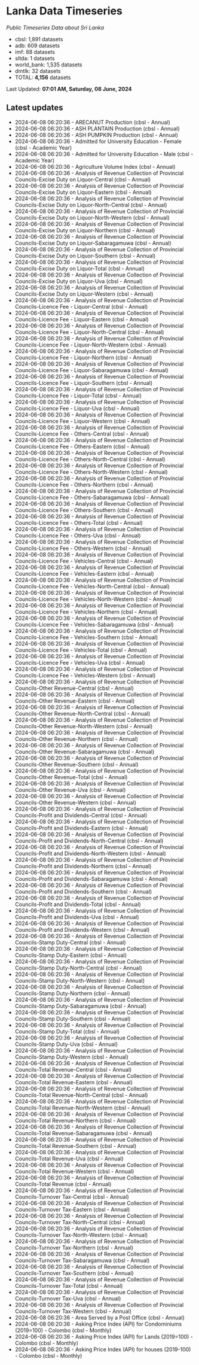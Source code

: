# Lanka Data Timeseries
*Public Timeseries Data about Sri Lanka*

* cbsl: 1,891 datasets
* adb: 609 datasets
* imf: 88 datasets
* sltda: 1 datasets
* world_bank: 1,535 datasets
* dmtlk: 32 datasets
* TOTAL: **4,156** datasets

Last Updated: **07:01 AM, Saturday, 08 June, 2024**

## Latest updates

* 2024-06-08 06:20:36 - ARECANUT Production (cbsl - Annual)
* 2024-06-08 06:20:36 - ASH PLANTAIN Production (cbsl - Annual)
* 2024-06-08 06:20:36 - ASH PUMPKIN Production (cbsl - Annual)
* 2024-06-08 06:20:36 - Admitted for University Education - Female (cbsl - Academic Year)
* 2024-06-08 06:20:36 - Admitted for University Education - Male (cbsl - Academic Year)
* 2024-06-08 06:20:36 - Agriculture Volume Index (cbsl - Annual)
* 2024-06-08 06:20:36 - Analysis of Revenue Collection of Provincial Councils-Excise Duty on Liquor-Central (cbsl - Annual)
* 2024-06-08 06:20:36 - Analysis of Revenue Collection of Provincial Councils-Excise Duty on Liquor-Eastern (cbsl - Annual)
* 2024-06-08 06:20:36 - Analysis of Revenue Collection of Provincial Councils-Excise Duty on Liquor-North-Central (cbsl - Annual)
* 2024-06-08 06:20:36 - Analysis of Revenue Collection of Provincial Councils-Excise Duty on Liquor-North-Western (cbsl - Annual)
* 2024-06-08 06:20:36 - Analysis of Revenue Collection of Provincial Councils-Excise Duty on Liquor-Northern (cbsl - Annual)
* 2024-06-08 06:20:36 - Analysis of Revenue Collection of Provincial Councils-Excise Duty on Liquor-Sabaragamuwa (cbsl - Annual)
* 2024-06-08 06:20:36 - Analysis of Revenue Collection of Provincial Councils-Excise Duty on Liquor-Southern (cbsl - Annual)
* 2024-06-08 06:20:36 - Analysis of Revenue Collection of Provincial Councils-Excise Duty on Liquor-Total (cbsl - Annual)
* 2024-06-08 06:20:36 - Analysis of Revenue Collection of Provincial Councils-Excise Duty on Liquor-Uva (cbsl - Annual)
* 2024-06-08 06:20:36 - Analysis of Revenue Collection of Provincial Councils-Excise Duty on Liquor-Western (cbsl - Annual)
* 2024-06-08 06:20:36 - Analysis of Revenue Collection of Provincial Councils-Licence Fee - Liquor-Central (cbsl - Annual)
* 2024-06-08 06:20:36 - Analysis of Revenue Collection of Provincial Councils-Licence Fee - Liquor-Eastern (cbsl - Annual)
* 2024-06-08 06:20:36 - Analysis of Revenue Collection of Provincial Councils-Licence Fee - Liquor-North-Central (cbsl - Annual)
* 2024-06-08 06:20:36 - Analysis of Revenue Collection of Provincial Councils-Licence Fee - Liquor-North-Western (cbsl - Annual)
* 2024-06-08 06:20:36 - Analysis of Revenue Collection of Provincial Councils-Licence Fee - Liquor-Northern (cbsl - Annual)
* 2024-06-08 06:20:36 - Analysis of Revenue Collection of Provincial Councils-Licence Fee - Liquor-Sabaragamuwa (cbsl - Annual)
* 2024-06-08 06:20:36 - Analysis of Revenue Collection of Provincial Councils-Licence Fee - Liquor-Southern (cbsl - Annual)
* 2024-06-08 06:20:36 - Analysis of Revenue Collection of Provincial Councils-Licence Fee - Liquor-Total (cbsl - Annual)
* 2024-06-08 06:20:36 - Analysis of Revenue Collection of Provincial Councils-Licence Fee - Liquor-Uva (cbsl - Annual)
* 2024-06-08 06:20:36 - Analysis of Revenue Collection of Provincial Councils-Licence Fee - Liquor-Western (cbsl - Annual)
* 2024-06-08 06:20:36 - Analysis of Revenue Collection of Provincial Councils-Licence Fee - Others-Central (cbsl - Annual)
* 2024-06-08 06:20:36 - Analysis of Revenue Collection of Provincial Councils-Licence Fee - Others-Eastern (cbsl - Annual)
* 2024-06-08 06:20:36 - Analysis of Revenue Collection of Provincial Councils-Licence Fee - Others-North-Central (cbsl - Annual)
* 2024-06-08 06:20:36 - Analysis of Revenue Collection of Provincial Councils-Licence Fee - Others-North-Western (cbsl - Annual)
* 2024-06-08 06:20:36 - Analysis of Revenue Collection of Provincial Councils-Licence Fee - Others-Northern (cbsl - Annual)
* 2024-06-08 06:20:36 - Analysis of Revenue Collection of Provincial Councils-Licence Fee - Others-Sabaragamuwa (cbsl - Annual)
* 2024-06-08 06:20:36 - Analysis of Revenue Collection of Provincial Councils-Licence Fee - Others-Southern (cbsl - Annual)
* 2024-06-08 06:20:36 - Analysis of Revenue Collection of Provincial Councils-Licence Fee - Others-Total (cbsl - Annual)
* 2024-06-08 06:20:36 - Analysis of Revenue Collection of Provincial Councils-Licence Fee - Others-Uva (cbsl - Annual)
* 2024-06-08 06:20:36 - Analysis of Revenue Collection of Provincial Councils-Licence Fee - Others-Western (cbsl - Annual)
* 2024-06-08 06:20:36 - Analysis of Revenue Collection of Provincial Councils-Licence Fee - Vehicles-Central (cbsl - Annual)
* 2024-06-08 06:20:36 - Analysis of Revenue Collection of Provincial Councils-Licence Fee - Vehicles-Eastern (cbsl - Annual)
* 2024-06-08 06:20:36 - Analysis of Revenue Collection of Provincial Councils-Licence Fee - Vehicles-North-Central (cbsl - Annual)
* 2024-06-08 06:20:36 - Analysis of Revenue Collection of Provincial Councils-Licence Fee - Vehicles-North-Western (cbsl - Annual)
* 2024-06-08 06:20:36 - Analysis of Revenue Collection of Provincial Councils-Licence Fee - Vehicles-Northern (cbsl - Annual)
* 2024-06-08 06:20:36 - Analysis of Revenue Collection of Provincial Councils-Licence Fee - Vehicles-Sabaragamuwa (cbsl - Annual)
* 2024-06-08 06:20:36 - Analysis of Revenue Collection of Provincial Councils-Licence Fee - Vehicles-Southern (cbsl - Annual)
* 2024-06-08 06:20:36 - Analysis of Revenue Collection of Provincial Councils-Licence Fee - Vehicles-Total (cbsl - Annual)
* 2024-06-08 06:20:36 - Analysis of Revenue Collection of Provincial Councils-Licence Fee - Vehicles-Uva (cbsl - Annual)
* 2024-06-08 06:20:36 - Analysis of Revenue Collection of Provincial Councils-Licence Fee - Vehicles-Western (cbsl - Annual)
* 2024-06-08 06:20:36 - Analysis of Revenue Collection of Provincial Councils-Other Revenue-Central (cbsl - Annual)
* 2024-06-08 06:20:36 - Analysis of Revenue Collection of Provincial Councils-Other Revenue-Eastern (cbsl - Annual)
* 2024-06-08 06:20:36 - Analysis of Revenue Collection of Provincial Councils-Other Revenue-North-Central (cbsl - Annual)
* 2024-06-08 06:20:36 - Analysis of Revenue Collection of Provincial Councils-Other Revenue-North-Western (cbsl - Annual)
* 2024-06-08 06:20:36 - Analysis of Revenue Collection of Provincial Councils-Other Revenue-Northern (cbsl - Annual)
* 2024-06-08 06:20:36 - Analysis of Revenue Collection of Provincial Councils-Other Revenue-Sabaragamuwa (cbsl - Annual)
* 2024-06-08 06:20:36 - Analysis of Revenue Collection of Provincial Councils-Other Revenue-Southern (cbsl - Annual)
* 2024-06-08 06:20:36 - Analysis of Revenue Collection of Provincial Councils-Other Revenue-Total (cbsl - Annual)
* 2024-06-08 06:20:36 - Analysis of Revenue Collection of Provincial Councils-Other Revenue-Uva (cbsl - Annual)
* 2024-06-08 06:20:36 - Analysis of Revenue Collection of Provincial Councils-Other Revenue-Western (cbsl - Annual)
* 2024-06-08 06:20:36 - Analysis of Revenue Collection of Provincial Councils-Profit and Dividends-Central (cbsl - Annual)
* 2024-06-08 06:20:36 - Analysis of Revenue Collection of Provincial Councils-Profit and Dividends-Eastern (cbsl - Annual)
* 2024-06-08 06:20:36 - Analysis of Revenue Collection of Provincial Councils-Profit and Dividends-North-Central (cbsl - Annual)
* 2024-06-08 06:20:36 - Analysis of Revenue Collection of Provincial Councils-Profit and Dividends-North-Western (cbsl - Annual)
* 2024-06-08 06:20:36 - Analysis of Revenue Collection of Provincial Councils-Profit and Dividends-Northern (cbsl - Annual)
* 2024-06-08 06:20:36 - Analysis of Revenue Collection of Provincial Councils-Profit and Dividends-Sabaragamuwa (cbsl - Annual)
* 2024-06-08 06:20:36 - Analysis of Revenue Collection of Provincial Councils-Profit and Dividends-Southern (cbsl - Annual)
* 2024-06-08 06:20:36 - Analysis of Revenue Collection of Provincial Councils-Profit and Dividends-Total (cbsl - Annual)
* 2024-06-08 06:20:36 - Analysis of Revenue Collection of Provincial Councils-Profit and Dividends-Uva (cbsl - Annual)
* 2024-06-08 06:20:36 - Analysis of Revenue Collection of Provincial Councils-Profit and Dividends-Western (cbsl - Annual)
* 2024-06-08 06:20:36 - Analysis of Revenue Collection of Provincial Councils-Stamp Duty-Central (cbsl - Annual)
* 2024-06-08 06:20:36 - Analysis of Revenue Collection of Provincial Councils-Stamp Duty-Eastern (cbsl - Annual)
* 2024-06-08 06:20:36 - Analysis of Revenue Collection of Provincial Councils-Stamp Duty-North-Central (cbsl - Annual)
* 2024-06-08 06:20:36 - Analysis of Revenue Collection of Provincial Councils-Stamp Duty-North-Western (cbsl - Annual)
* 2024-06-08 06:20:36 - Analysis of Revenue Collection of Provincial Councils-Stamp Duty-Northern (cbsl - Annual)
* 2024-06-08 06:20:36 - Analysis of Revenue Collection of Provincial Councils-Stamp Duty-Sabaragamuwa (cbsl - Annual)
* 2024-06-08 06:20:36 - Analysis of Revenue Collection of Provincial Councils-Stamp Duty-Southern (cbsl - Annual)
* 2024-06-08 06:20:36 - Analysis of Revenue Collection of Provincial Councils-Stamp Duty-Total (cbsl - Annual)
* 2024-06-08 06:20:36 - Analysis of Revenue Collection of Provincial Councils-Stamp Duty-Uva (cbsl - Annual)
* 2024-06-08 06:20:36 - Analysis of Revenue Collection of Provincial Councils-Stamp Duty-Western (cbsl - Annual)
* 2024-06-08 06:20:36 - Analysis of Revenue Collection of Provincial Councils-Total Revenue-Central (cbsl - Annual)
* 2024-06-08 06:20:36 - Analysis of Revenue Collection of Provincial Councils-Total Revenue-Eastern (cbsl - Annual)
* 2024-06-08 06:20:36 - Analysis of Revenue Collection of Provincial Councils-Total Revenue-North-Central (cbsl - Annual)
* 2024-06-08 06:20:36 - Analysis of Revenue Collection of Provincial Councils-Total Revenue-North-Western (cbsl - Annual)
* 2024-06-08 06:20:36 - Analysis of Revenue Collection of Provincial Councils-Total Revenue-Northern (cbsl - Annual)
* 2024-06-08 06:20:36 - Analysis of Revenue Collection of Provincial Councils-Total Revenue-Sabaragamuwa (cbsl - Annual)
* 2024-06-08 06:20:36 - Analysis of Revenue Collection of Provincial Councils-Total Revenue-Southern (cbsl - Annual)
* 2024-06-08 06:20:36 - Analysis of Revenue Collection of Provincial Councils-Total Revenue-Uva (cbsl - Annual)
* 2024-06-08 06:20:36 - Analysis of Revenue Collection of Provincial Councils-Total Revenue-Western (cbsl - Annual)
* 2024-06-08 06:20:36 - Analysis of Revenue Collection of Provincial Councils-Total Revenue (cbsl - Annual)
* 2024-06-08 06:20:36 - Analysis of Revenue Collection of Provincial Councils-Turnover Tax-Central (cbsl - Annual)
* 2024-06-08 06:20:36 - Analysis of Revenue Collection of Provincial Councils-Turnover Tax-Eastern (cbsl - Annual)
* 2024-06-08 06:20:36 - Analysis of Revenue Collection of Provincial Councils-Turnover Tax-North-Central (cbsl - Annual)
* 2024-06-08 06:20:36 - Analysis of Revenue Collection of Provincial Councils-Turnover Tax-North-Western (cbsl - Annual)
* 2024-06-08 06:20:36 - Analysis of Revenue Collection of Provincial Councils-Turnover Tax-Northern (cbsl - Annual)
* 2024-06-08 06:20:36 - Analysis of Revenue Collection of Provincial Councils-Turnover Tax-Sabaragamuwa (cbsl - Annual)
* 2024-06-08 06:20:36 - Analysis of Revenue Collection of Provincial Councils-Turnover Tax-Southern (cbsl - Annual)
* 2024-06-08 06:20:36 - Analysis of Revenue Collection of Provincial Councils-Turnover Tax-Total (cbsl - Annual)
* 2024-06-08 06:20:36 - Analysis of Revenue Collection of Provincial Councils-Turnover Tax-Uva (cbsl - Annual)
* 2024-06-08 06:20:36 - Analysis of Revenue Collection of Provincial Councils-Turnover Tax-Western (cbsl - Annual)
* 2024-06-08 06:20:36 - Area Served by a Post Office (cbsl - Annual)
* 2024-06-08 06:20:36 - Asking Price Index (API) for Condominiums (2019=100) - Colombo (cbsl - Monthly)
* 2024-06-08 06:20:36 - Asking Price Index (API) for Lands (2019=100) - Colombo (cbsl - Monthly)
* 2024-06-08 06:20:36 - Asking Price Index (API) for houses (2019-100) - Colombo (cbsl - Monthly)
